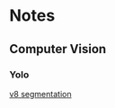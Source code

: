 # Notes
## Computer Vision
### Yolo
[v8 segmentation](https://github.com/kadapallaNithin/notes/blob/main/yolov8Butterfly.ipynb)
